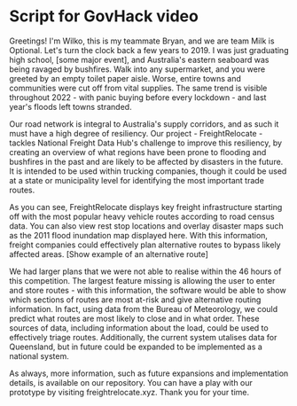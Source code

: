 # Script for GovHack video

Greetings! I'm Wilko, this is my teammate Bryan, and we are team Milk is Optional. Let's turn the clock back a few years to 2019. I was just graduating high school, [some major event], and Australia's eastern seaboard was being ravaged by bushfires. Walk into any supermarket, and you were greeted by an empty toilet paper aisle. Worse, entire towns and communities were cut off from vital supplies. The same trend is visible throughout 2022 - with panic buying before every lockdown - and last year's floods left towns stranded.

Our road network is integral to Australia's supply corridors, and as such it must have a high degree of resiliency. Our project - FreightRelocate - tackles National Freight Data Hub's challenge to improve this resiliency, by creating an overview of what regions have been prone to flooding and bushfires in the past and are likely to be affected by disasters in the future. It is intended to be used within trucking companies, though it could be used at a state or municipality level for identifying the most important trade routes.

As you can see, FreightRelocate displays key freight infrastructure starting off with the most popular heavy vehicle routes according to road census data. You can also view rest stop locations and overlay disaster maps such as the 2011 flood inundation map displayed here. With this information, freight companies could effectively plan alternative routes to bypass likely affected areas. [Show example of an alternative route]

We had larger plans that we were not able to realise within the 46 hours of this competition. The largest feature missing is allowing the user to enter and store routes - with this information, the software would be able to show which sections of routes are most at-risk and give alternative routing information. In fact, using data from the Bureau of Meteorology, we could predict what routes are most likely to close and in what order. These sources of data, including information about the load, could be used to effectively triage routes. Additionally, the current system utalises data for Queensland, but in future could be expanded to be implemented as a national system.

As always, more information, such as future expansions and implementation details, is available on our repository. You can have a play with our prototype by visiting freightrelocate.xyz. Thank you for your time.
